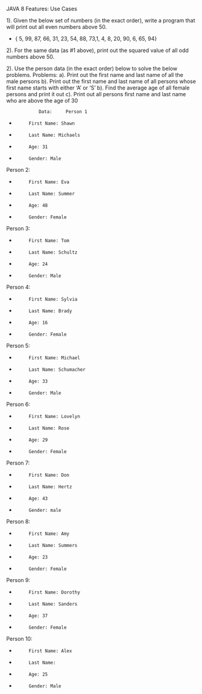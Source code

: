 JAVA 8 Features: Use Cases

1). Given the below set of numbers (in the exact order), write a program that will print out all even numbers above 50.
- { 5, 99, 87, 66, 31, 23, 54, 88, 73,1, 4, 8, 20, 90, 6, 65, 94}
 
2). For the same data (as #1 above), print out the squared value of all odd numbers above 50.
 
2). Use the person data (in the exact order) below to solve the below problems.
                Problems:
                                a). Print out the first name and last name of all the male persons
                                b). Print out the first name and last name of all persons whose first name starts with either ‘A’ or ‘S’
b). Find the average age of all female persons and print it out
                                c). Print out all persons first name and last name who are above the age of 30
 
 
                Data:     Person 1
-          First Name: Shawn
-          Last Name: Michaels
-          Age: 31
-          Gender: Male
Person 2:
-          First Name: Eva
-          Last Name: Summer
-          Age: 48
-          Gender: Female
Person 3:
-          First Name: Tom
-          Last Name: Schultz
-          Age: 24
-          Gender: Male
Person 4:
-          First Name: Sylvia
-          Last Name: Brady
-          Age: 16
-          Gender: Female
Person 5:
-          First Name: Michael
-          Last Name: Schumacher
-          Age: 33
-          Gender: Male
Person 6:
-          First Name: Lovelyn
-          Last Name: Rose
-          Age: 29
-          Gender: Female
Person 7:
-          First Name: Don
-          Last Name: Hertz
-          Age: 43
-          Gender: male
Person 8:
-          First Name: Amy
-          Last Name: Summers
-          Age: 23
-          Gender: Female
Person 9:
-          First Name: Dorothy
-          Last Name: Sanders
-          Age: 37
-          Gender: Female
Person 10:
-          First Name: Alex
-          Last Name: 	
-          Age: 25
-          Gender: Male

